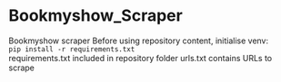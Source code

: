 # Bookmyshow_Scraper
Bookmyshow scraper
Before using repository content, initialise venv:<br>
`pip install -r requirements.txt` <br>
requirements.txt included in repository folder
urls.txt contains URLs to scrape
